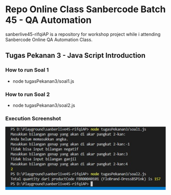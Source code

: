 # Repo Online Class Sanbercode Batch 45 - QA Automation
sanberlive45-rifqiAP is a repository for workshop project while i attending Sanbercode Online QA Automation Class.

## Tugas Pekanan 3 - Java Script Introduction
### How to run Soal 1
- node tugasPekanan3/soal1.js
### How to run Soal 2
- node tugasPekanan3/soal2.js
### Execution Screenshot
![alt text](https://raw.githubusercontent.com/RifqiPratamaa/sanberlive45-rifqiAP/main/tugasPekanan3/soal%201%20dan%202%20screenshot.jpg)
